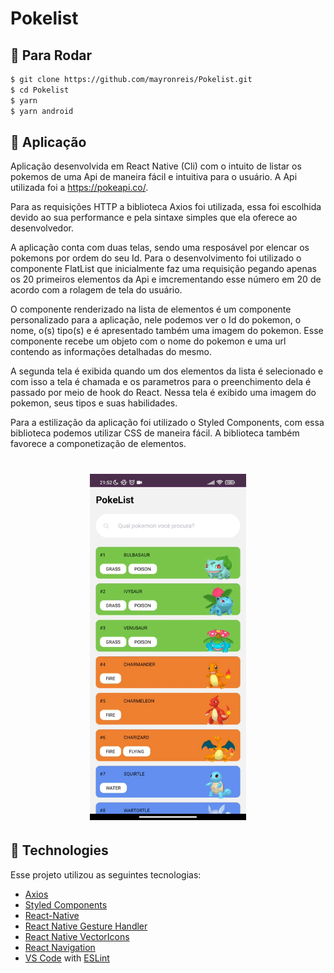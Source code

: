 # Pokelist

## :rocket: Para Rodar
```bash
$ git clone https://github.com/mayronreis/Pokelist.git
$ cd Pokelist
$ yarn
$ yarn android
```
## :page_with_curl: Aplicação

Aplicação desenvolvida em React Native (Cli) com o intuito de listar os pokemos de uma Api de maneira fácil e intuitiva para o usuário. A Api utilizada foi a https://pokeapi.co/.

Para as requisições HTTP a biblioteca Axios foi utilizada, essa foi escolhida devido ao sua performance e pela sintaxe simples que ela oferece ao desenvolvedor.

A aplicação conta com duas telas, sendo uma resposável por elencar os pokemons por ordem do seu Id. Para o desenvolvimento foi utilizado o componente FlatList que inicialmente faz uma requisição pegando apenas os 20 primeiros elementos da Api e imcrementando esse número em 20 de acordo com a rolagem de tela do usuário.

O componente renderizado na lista de elementos é um componente personalizado para a aplicação, nele podemos ver o Id do pokemon, o nome, o(s) tipo(s) e é apresentado também uma imagem do pokemon. Esse componente recebe um objeto com o nome do pokemon e uma url contendo as informações detalhadas do mesmo.

A segunda tela é exibida quando um dos elementos da lista é selecionado e com isso a tela é chamada e os parametros para o preenchimento dela é passado por meio de hook do React. Nessa tela é exibido uma imagem do pokemon, seus tipos e suas habilidades.

Para a estilização da aplicação foi utilizado o Styled Components, com essa biblioteca podemos utilizar CSS de maneira fácil. A biblioteca também favorece a componetização de elementos.

<h1 align="center">
  <img alt="PokeList" src="https://github.com/mayronreis/Pokelist/blob/main/src/assets/pokelist.gif" width="250px" />
</h1>


## :hammer: Technologies
Esse projeto utilizou as seguintes tecnologias:
-  [Axios](https://github.com/axios/axios)
-  [Styled Components](https://github.com/styled-components/styled-components)
-  [React-Native](https://facebook.github.io/react-native/)
-  [React Native Gesture Handler](https://kmagiera.github.io/react-native-gesture-handler/)
-  [React Native VectorIcons](https://github.com/oblador/react-native-vector-icons)
-  [React Navigation](https://reactnavigation.org/)
-  [VS Code](https://code.visualstudio.com/) with [ESLint](https://marketplace.visualstudio.com/items?itemName=dbaeumer.vscode-eslint)
